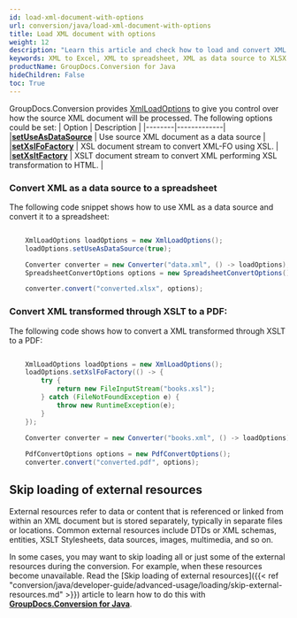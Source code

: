 ```yaml
---
id: load-xml-document-with-options
url: conversion/java/load-xml-document-with-options
title: Load XML document with options
weight: 12
description: "Learn this article and check how to load and convert XML documents with advanced options using GroupDocs.Conversion for Java API."
keywords: XML to Excel, XML to spreadsheet, XML as data source to XLSX
productName: GroupDocs.Conversion for Java
hideChildren: False
toc: True
---
```

GroupDocs.Conversion provides [XmlLoadOptions](https://reference.groupdocs.com/conversion/java/com.groupdocs.conversion.options.load/xmlloadoptions/) to give you control over how the source XML document will be processed. The following options could be set:
| Option | Description |
|--------|-------------|
|**[setUseAsDataSource](https://reference.groupdocs.com/conversion/java/com.groupdocs.conversion.options.load/xmlloadoptions/#isUseAsDataSource--)** | Use source XML document as a data source |
|**[setXslFoFactory](https://reference.groupdocs.com/conversion/java/com.groupdocs.conversion.options.load/xmlloadoptions/#getXslFoFactory--)** | XSL document stream to convert XML-FO using XSL. |
|**[setXsltFactory](https://reference.groupdocs.com/conversion/java/com.groupdocs.conversion.options.load/xmlloadoptions/#getXsltFactory--)** | XSLT document stream to convert XML performing XSL transformation to HTML. |

### Convert XML as a data source to a spreadsheet

The following code snippet shows how to use XML as a data source and convert it to a spreadsheet:

```java

    XmlLoadOptions loadOptions = new XmlLoadOptions();
    loadOptions.setUseAsDataSource(true);

    Converter converter = new Converter("data.xml", () -> loadOptions);
    SpreadsheetConvertOptions options = new SpreadsheetConvertOptions();

    converter.convert("converted.xlsx", options);

```

### Convert XML transformed through XSLT to a PDF:

The following code shows how to convert a XML transformed through XSLT to a PDF:

```java

    XmlLoadOptions loadOptions = new XmlLoadOptions();
    loadOptions.setXslFoFactory(() -> {
        try {
            return new FileInputStream("books.xsl");
        } catch (FileNotFoundException e) {
            throw new RuntimeException(e);
        }
    });

    Converter converter = new Converter("books.xml", () -> loadOptions);
    
    PdfConvertOptions options = new PdfConvertOptions();
    converter.convert("converted.pdf", options);

```

## Skip loading of external resources

External resources refer to data or content that is referenced or linked from within an XML document but is stored separately, typically in separate files or locations.  Common external resources include DTDs or XML schemas, entities, XSLT Stylesheets, data sources, images, multimedia, and so on. 

In some cases, you may want to skip loading all or just some of the external resources during the conversion. For example, when these resources become unavailable. Read the [Skip loading of external resources]({{< ref "conversion/java/developer-guide/advanced-usage/loading/skip-external-resources.md" >}}) article to learn how to do this with [**GroupDocs.Conversion for Java**](https://products.groupdocs.com/conversion/java/).
